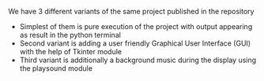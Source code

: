 We have 3 different variants of the same project published in the repository
- Simplest of them is pure execution of the project with output appearing as result in the python terminal
- Second variant  is adding a user friendly Graphical User Interface (GUI) with the help of Tkinter module
- Third variant is additionally a background music during the display using the playsound module
